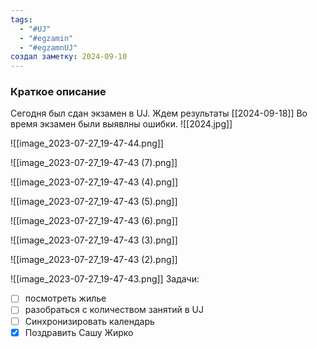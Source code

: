```yaml
---
tags:
  - "#UJ"
  - "#egzamin"
  - "#egzamnUJ"
создал заметку: 2024-09-10
---
```

### Краткое описание
Сегодня был сдан экзамен в UJ. Ждем результаты [[2024-09-18]]
Во время экзамен были выявлны ошибки.
![[2024.jpg]]

![[image_2023-07-27_19-47-44.png]]

![[image_2023-07-27_19-47-43 (7).png]]

![[image_2023-07-27_19-47-43 (4).png]]

![[image_2023-07-27_19-47-43 (5).png]]

![[image_2023-07-27_19-47-43 (6).png]]

![[image_2023-07-27_19-47-43 (3).png]]

![[image_2023-07-27_19-47-43 (2).png]]

![[image_2023-07-27_19-47-43.png]]
Задачи:
- [ ] посмотреть жилье 
- [ ] разобраться с количеством занятий в UJ
- [ ] Синхронизировать календарь
- [x] Поздравить Сашу Жирко